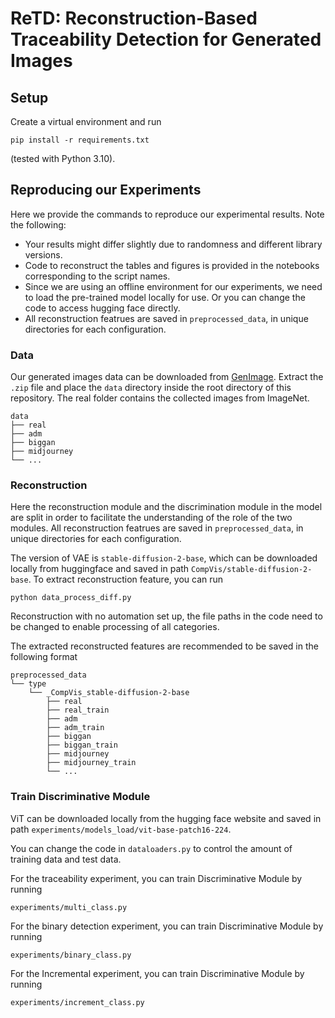 # ReTD: Reconstruction-Based Traceability Detection for Generated Images


## Setup
Create a virtual environment and run
```
pip install -r requirements.txt
```
(tested with Python 3.10).


## Reproducing our Experiments
Here we provide the commands to reproduce our experimental results.
Note the following:
- Your results might differ slightly due to randomness and different library versions.
- Code to reconstruct the tables and figures is provided in the notebooks corresponding to the script names.
- Since we are using an offline environment for our experiments, we need to load the pre-trained model locally for use. Or you can change the code to access hugging face directly.
- All reconstruction featrues are saved in `preprocessed_data`, in unique directories for each configuration.

### Data

Our generated images data can be downloaded from [GenImage](https://github.com/GenImage-Dataset/GenImage). Extract the `.zip` file and place the `data` directory inside the root directory of this repository. The real folder contains the collected images from ImageNet.
```
data
├── real
├── adm
├── biggan
├── midjourney
└── ...
```

### Reconstruction
Here the reconstruction module and the discrimination module in the model are split in order to facilitate the understanding of the role of the two modules. All reconstruction featrues are saved in `preprocessed_data`, in unique directories for each configuration.

The version of VAE is `stable-diffusion-2-base`, which can be downloaded locally from huggingface and saved in path `CompVis/stable-diffusion-2-base`.
To extract reconstruction feature, you can run
```
python data_process_diff.py
```
Reconstruction with no automation set up, the file paths in the code need to be changed to enable processing of all categories.

The extracted reconstructed features are recommended to be saved in the following format
```
preprocessed_data
└── type
    └── _CompVis_stable-diffusion-2-base
        ├── real
        ├── real_train
        ├── adm
        ├── adm_train
        ├── biggan
        ├── biggan_train
        ├── midjourney
        ├── midjourney_train
        └── ...

```

### Train Discriminative Module

ViT can be downloaded locally from the hugging face website and saved in path `experiments/models_load/vit-base-patch16-224`.

You can change the code in `dataloaders.py` to control the amount of training data and test data.

For the traceability experiment, you can train Discriminative Module by running 
```
experiments/multi_class.py
```
For the binary detection experiment, you can train Discriminative Module by running 
```
experiments/binary_class.py
```
For the Incremental experiment, you can train Discriminative Module by running 
```
experiments/increment_class.py
```
